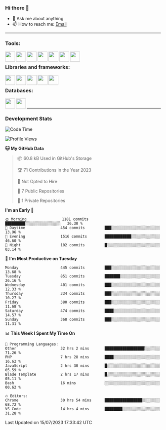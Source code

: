 ### Hi there 👋

- 💬 Ask me about anything
- 📫 How to reach me: [Email]

---

### Tools:
<img align='left' height="32" width="32" src="https://cdn.jsdelivr.net/npm/simple-icons@4.8.0/icons/phpstorm.svg" />
<img align='left' height="32" width="32" src="https://cdn.jsdelivr.net/npm/simple-icons@4.8.0/icons/webstorm.svg" />
<img align='left' height="32" width="32" src="https://cdn.jsdelivr.net/npm/simple-icons@4.8.0/icons/visualstudiocode.svg" />
<img align='left' height="32" width="32" src="https://cdn.jsdelivr.net/npm/simple-icons@4.8.0/icons/sublimetext.svg" />
<img align='left' height="32" width="32" src="https://cdn.jsdelivr.net/npm/simple-icons@4.8.0/icons/laragon.svg" />
<img align='left' height="32" width="32" src="https://cdn.jsdelivr.net/npm/simple-icons@4.8.0/icons/docker.svg" />
<img align='left' height="32" width="32" src="https://cdn.jsdelivr.net/npm/simple-icons@4.8.0/icons/amazonaws.svg" />
<br>

### Libraries and frameworks:
<img align='left' height="32" width="32" src="https://cdn.jsdelivr.net/npm/simple-icons@4.8.0/icons/laravel.svg" />
<img align='left' height="32" width="32" src="https://cdn.jsdelivr.net/npm/simple-icons@4.8.0/icons/vue-dot-js.svg" />
<img align='left' height="32" width="32" src="https://cdn.jsdelivr.net/npm/simple-icons@4.8.0/icons/jquery.svg" />
<img align='left' height="32" width="32" src="https://cdn.jsdelivr.net/npm/simple-icons@4.8.0/icons/sass.svg" />
<img align='left' height="32" width="32" src="https://cdn.jsdelivr.net/npm/simple-icons@4.8.0/icons/tailwindcss.svg" />
<br>

### Databases:
<img align='left' height="32" width="32" src="https://cdn.jsdelivr.net/npm/simple-icons@4.8.0/icons/mysql.svg" />
<img align='left' height="32" width="32" src="https://cdn.jsdelivr.net/npm/simple-icons@4.8.0/icons/microsoftsqlserver.svg" />
<br>

---
### Development Stats
<!--START_SECTION:waka-->
![Code Time](http://img.shields.io/badge/Code%20Time-1%2C977%20hrs%2035%20mins-blue)

![Profile Views](http://img.shields.io/badge/Profile%20Views-0-blue)

**🐱 My GitHub Data** 

> 📦 60.8 kB Used in GitHub's Storage 
 > 
> 🏆 71 Contributions in the Year 2023
 > 
> 🚫 Not Opted to Hire
 > 
> 📜 7 Public Repositories 
 > 
> 🔑 1 Private Repositories 
 > 
**I'm an Early 🐤** 

```text
🌞 Morning                1181 commits        █████████░░░░░░░░░░░░░░░░   36.30 % 
🌆 Daytime                454 commits         ███░░░░░░░░░░░░░░░░░░░░░░   13.96 % 
🌃 Evening                1516 commits        ████████████░░░░░░░░░░░░░   46.60 % 
🌙 Night                  102 commits         █░░░░░░░░░░░░░░░░░░░░░░░░   03.14 % 
```
📅 **I'm Most Productive on Tuesday** 

```text
Monday                   445 commits         ███░░░░░░░░░░░░░░░░░░░░░░   13.68 % 
Tuesday                  851 commits         ███████░░░░░░░░░░░░░░░░░░   26.16 % 
Wednesday                401 commits         ███░░░░░░░░░░░░░░░░░░░░░░   12.33 % 
Thursday                 334 commits         ███░░░░░░░░░░░░░░░░░░░░░░   10.27 % 
Friday                   380 commits         ███░░░░░░░░░░░░░░░░░░░░░░   11.68 % 
Saturday                 474 commits         ████░░░░░░░░░░░░░░░░░░░░░   14.57 % 
Sunday                   368 commits         ███░░░░░░░░░░░░░░░░░░░░░░   11.31 % 
```


📊 **This Week I Spent My Time On** 

```text
💬 Programming Languages: 
Other                    32 hrs 2 mins       ██████████████████░░░░░░░   71.26 % 
PHP                      7 hrs 28 mins       ████░░░░░░░░░░░░░░░░░░░░░   16.62 % 
JavaScript               2 hrs 30 mins       █░░░░░░░░░░░░░░░░░░░░░░░░   05.59 % 
Blade Template           2 hrs 17 mins       █░░░░░░░░░░░░░░░░░░░░░░░░   05.11 % 
Bash                     16 mins             ░░░░░░░░░░░░░░░░░░░░░░░░░   00.62 % 

🔥 Editors: 
Chrome                   30 hrs 54 mins      █████████████████░░░░░░░░   68.72 % 
VS Code                  14 hrs 4 mins       ████████░░░░░░░░░░░░░░░░░   31.28 % 
```


 Last Updated on 15/07/2023 17:33:42 UTC
<!--END_SECTION:waka-->

[huyviet]: https://huyviet.vn/
[EMAIl]: https://mail.google.com/mail/u/0/?fs=1&tf=cm&source=mailto&to=huynguyenviet0110@gmail.com

